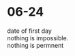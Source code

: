 # 06-24                               
date of first day<br>
nothing is impossible.<br>
nothing is permnent
